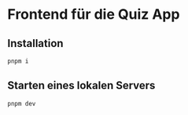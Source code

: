 # Frontend für die Quiz App

## Installation

```bash
pnpm i
```

## Starten eines lokalen Servers

```bash
pnpm dev
```
